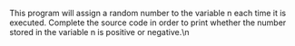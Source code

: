 This program will assign a random number to the variable n each time it is executed. Complete the source code in order to print whether the number stored in the variable n is positive or negative.\n
